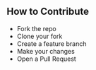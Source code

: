 ## How to Contribute
- Fork the repo
- Clone your fork
- Create a feature branch
- Make your changes
- Open a Pull Request
